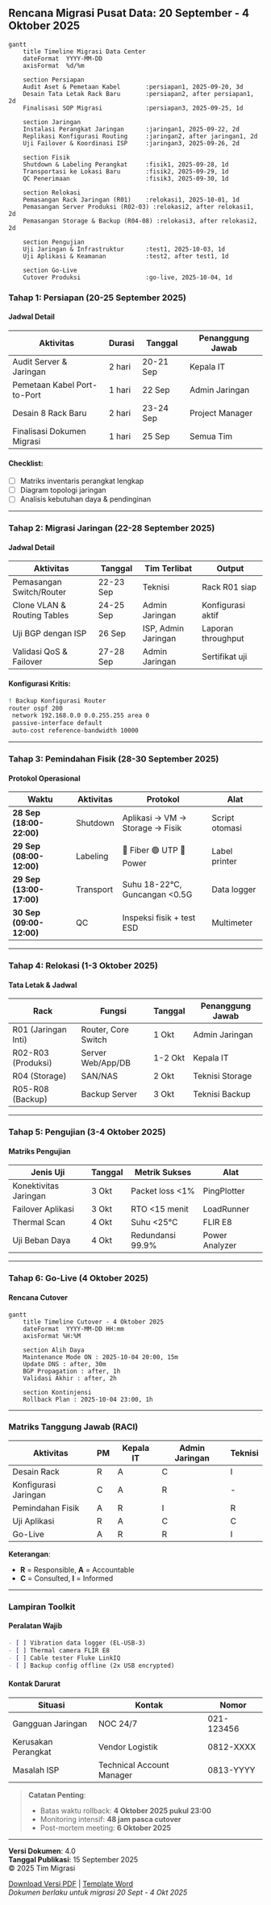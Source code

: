 ## **Rencana Migrasi Pusat Data: 20 September - 4 Oktober 2025**  

```mermaid
gantt
    title Timeline Migrasi Data Center
    dateFormat  YYYY-MM-DD
    axisFormat  %d/%m

    section Persiapan
    Audit Aset & Pemetaan Kabel       :persiapan1, 2025-09-20, 3d
    Desain Tata Letak Rack Baru       :persiapan2, after persiapan1, 2d
    Finalisasi SOP Migrasi            :persiapan3, 2025-09-25, 1d

    section Jaringan
    Instalasi Perangkat Jaringan      :jaringan1, 2025-09-22, 2d
    Replikasi Konfigurasi Routing     :jaringan2, after jaringan1, 2d
    Uji Failover & Koordinasi ISP     :jaringan3, 2025-09-26, 2d

    section Fisik
    Shutdown & Labeling Perangkat     :fisik1, 2025-09-28, 1d
    Transportasi ke Lokasi Baru       :fisik2, 2025-09-29, 1d
    QC Penerimaan                     :fisik3, 2025-09-30, 1d

    section Relokasi
    Pemasangan Rack Jaringan (R01)    :relokasi1, 2025-10-01, 1d
    Pemasangan Server Produksi (R02-03) :relokasi2, after relokasi1, 2d
    Pemasangan Storage & Backup (R04-08) :relokasi3, after relokasi2, 2d

    section Pengujian
    Uji Jaringan & Infrastruktur      :test1, 2025-10-03, 1d
    Uji Aplikasi & Keamanan           :test2, after test1, 1d

    section Go-Live
    Cutover Produksi                  :go-live, 2025-10-04, 1d
```

### **Tahap 1: Persiapan (20-25 September 2025)**  
#### Jadwal Detail  
| Aktivitas | Durasi | Tanggal | Penanggung Jawab |  
|-----------|--------|---------|------------------|  
| Audit Server & Jaringan | 2 hari | 20-21 Sep | Kepala IT |  
| Pemetaan Kabel Port-to-Port | 1 hari | 22 Sep | Admin Jaringan |  
| Desain 8 Rack Baru | 2 hari | 23-24 Sep | Project Manager |  
| Finalisasi Dokumen Migrasi | 1 hari | 25 Sep | Semua Tim |  

#### Checklist:  
- [ ] Matriks inventaris perangkat lengkap  
- [ ] Diagram topologi jaringan  
- [ ] Analisis kebutuhan daya & pendinginan  

---

### **Tahap 2: Migrasi Jaringan (22-28 September 2025)**  
#### Jadwal Detail  
| Aktivitas | Tanggal | Tim Terlibat | Output |  
|-----------|---------|--------------|--------|  
| Pemasangan Switch/Router | 22-23 Sep | Teknisi | Rack R01 siap |  
| Clone VLAN & Routing Tables | 24-25 Sep | Admin Jaringan | Konfigurasi aktif |  
| Uji BGP dengan ISP | 26 Sep | ISP, Admin Jaringan | Laporan throughput |  
| Validasi QoS & Failover | 27-28 Sep | Admin Jaringan | Sertifikat uji |  

#### Konfigurasi Kritis:  
```bash
! Backup Konfigurasi Router
router ospf 200
 network 192.168.0.0 0.0.255.255 area 0
 passive-interface default
 auto-cost reference-bandwidth 10000
```

---

### **Tahap 3: Pemindahan Fisik (28-30 September 2025)**  
#### Protokol Operasional  
| Waktu | Aktivitas | Protokol | Alat |  
|-------|-----------|----------|------|  
| **28 Sep (18:00-22:00)** | Shutdown | Aplikasi → VM → Storage → Fisik | Script otomasi |  
| **29 Sep (08:00-12:00)** | Labeling | 🔵 Fiber 🟢 UTP 🔴 Power | Label printer |  
| **29 Sep (13:00-17:00)** | Transport | Suhu 18-22°C, Guncangan <0.5G | Data logger |  
| **30 Sep (09:00-12:00)** | QC | Inspeksi fisik + test ESD | Multimeter |  

---

### **Tahap 4: Relokasi (1-3 Oktober 2025)**  
#### Tata Letak & Jadwal  
| Rack | Fungsi | Tanggal | Penanggung Jawab |  
|------|--------|---------|------------------|  
| R01 (Jaringan Inti) | Router, Core Switch | 1 Okt | Admin Jaringan |  
| R02-R03 (Produksi) | Server Web/App/DB | 1-2 Okt | Kepala IT |  
| R04 (Storage) | SAN/NAS | 2 Okt | Teknisi Storage |  
| R05-R08 (Backup) | Backup Server | 3 Okt | Teknisi Backup |  

---

### **Tahap 5: Pengujian (3-4 Oktober 2025)**  
#### Matriks Pengujian  
| Jenis Uji | Tanggal | Metrik Sukses | Alat |  
|-----------|---------|---------------|------|  
| Konektivitas Jaringan | 3 Okt | Packet loss <1% | PingPlotter |  
| Failover Aplikasi | 3 Okt | RTO <15 menit | LoadRunner |  
| Thermal Scan | 4 Okt | Suhu <25°C | FLIR E8 |  
| Uji Beban Daya | 4 Okt | Redundansi 99.9% | Power Analyzer |  

---

### **Tahap 6: Go-Live (4 Oktober 2025)**  
#### Rencana Cutover  
```mermaid
gantt
    title Timeline Cutover - 4 Oktober 2025
    dateFormat  YYYY-MM-DD HH:mm
    axisFormat %H:%M
    
    section Alih Daya
    Maintenance Mode ON : 2025-10-04 20:00, 15m
    Update DNS : after, 30m
    BGP Propagation : after, 1h
    Validasi Akhir : after, 2h
    
    section Kontinjensi
    Rollback Plan : 2025-10-04 23:00, 1h
```

---

### **Matriks Tanggung Jawab (RACI)**  
| Aktivitas | PM | Kepala IT | Admin Jaringan | Teknisi |  
|-----------|----|-----------|----------------|---------|  
| Desain Rack | R | A | C | I |  
| Konfigurasi Jaringan | C | A | R | - |  
| Pemindahan Fisik | A | R | I | R |  
| Uji Aplikasi | R | A | C | C |  
| Go-Live | A | R | R | I |  

**Keterangan**:  
- **R** = Responsible, **A** = Accountable  
- **C** = Consulted, **I** = Informed  

---

### **Lampiran Toolkit**  
#### Peralatan Wajib  
```markdown
- [ ] Vibration data logger (EL-USB-3)  
- [ ] Thermal camera FLIR E8  
- [ ] Cable tester Fluke LinkIQ  
- [ ] Backup config offline (2x USB encrypted)  
```

#### Kontak Darurat  
| Situasi | Kontak | Nomor |  
|---------|--------|-------|  
| Gangguan Jaringan | NOC 24/7 | 021-123456 |  
| Kerusakan Perangkat | Vendor Logistik | 0812-XXXX |  
| Masalah ISP | Technical Account Manager | 0813-YYYY |  

> **Catatan Penting**:  
> - Batas waktu rollback: **4 Oktober 2025 pukul 23:00**  
> - Monitoring intensif: **48 jam pasca cutover**  
> - Post-mortem meeting: **6 Oktober 2025**  

---

**Versi Dokumen**: 4.0  
**Tanggal Publikasi**: 15 September 2025  
© 2025 Tim Migrasi 

[Download Versi PDF](#) | [Template Word](#)  
*Dokumen berlaku untuk migrasi 20 Sept - 4 Okt 2025*  
